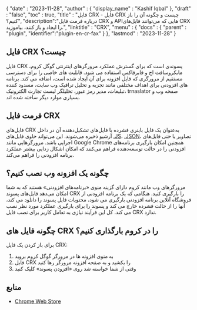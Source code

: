{
  "date" : "2023-11-28",
  "author" : {
    "display_name" : "Kashif Iqbal"
},
  "draft" : "false",
  "toc" : true,
  "title" : "فایل CRX - فایل CRX چیست و چگونه آن را باز کنیم؟",
  "description":"درباره فرمت فایل CRX و APIهایی که می‌توانند فایل‌های CRX را ایجاد و باز کنند، بیاموزید.",
  "linktitle" : "CRX",
  "menu" : {
    "docs" : {
      "parent" : "plugin",
      "identifier":"plugin-en-cr-fax"
}
},
  "lastmod" : "2023-11-28"
}

## فایل CRX چیست؟

فایل CRX پسوندی است که برای گسترش عملکرد مرورگرهای اینترنتی گوگل کروم، مایکروسافت اج و فایرفاکس استفاده می شود. قابلیت های خاصی را برای دسترسی مستقیم از مرورگری که فایل افزونه برای آن ایجاد شده است، اضافه می کند. برنامه های افزودنی برای اهداف مختلفی مانند تجزیه و تحلیل ترافیک وب سایت، مسدود کننده تبلیغات، مدیر رمز عبور، تحلیلگر لیست تجارت الکترونیک، trnaslator صفحه وب و بسیاری موارد دیگر ساخته شده اند.

## فرمت فایل CRX

فایل‌های CRX به‌عنوان یک فایل باینری فشرده با فایل‌های تشکیل‌دهنده آن در داخل آرشیو ذخیره می‌شوند. این می‌تواند حاوی فایل‌های [.JS](/web/js/)، [.JSON](/web/json/)، تصاویر یا حتی فایل‌های اجرایی باشد. مرورگرهایی مانند Google Chrome همچنین امکان بارگیری برنامه‌های افزودنی را در حالت توسعه‌دهنده فراهم می‌کنند که امکان اشکال زدایی بیشتر عملکرد برنامه افزودنی را فراهم می‌کند.

## چگونه یک افزونه وب نصب کنیم؟

مرورگرهای وب مانند کروم دارای گزینه منوی «برنامه‌های افزودنی» هستند که به شما امکان می‌دهد فایل‌های پسوند CRX را بارگیری کنید. هنگامی که یک برنامه افزودنی از فروشگاه آنلاین برنامه افزودنی بارگیری می شود، محتویات فایل پسوند را دانلود می کند، آنها را از حالت فشرده خارج می کند و پسوند را برای بارگیری عملکرد مورد نظر نصب می کند. کل این فرآیند نیازی به تعامل کاربر برای نصب فایل CRX ندارد.

## چگونه فایل های CRX را در کروم بارگذاری کنیم؟

برای باز کردن یک فایل CRX:

 1. به منوی افزونه ها در مرورگر گوگل کروم بروید
 1. فایل CRX را بکشید و به صفحه افزونه مرورگر رها کنید
 1. وقتی از شما خواسته شد روی «افزودن پسوند» کلیک کنید

## منابع

 * [Chrome Web Store](https://chromewebstore.google.com/)
